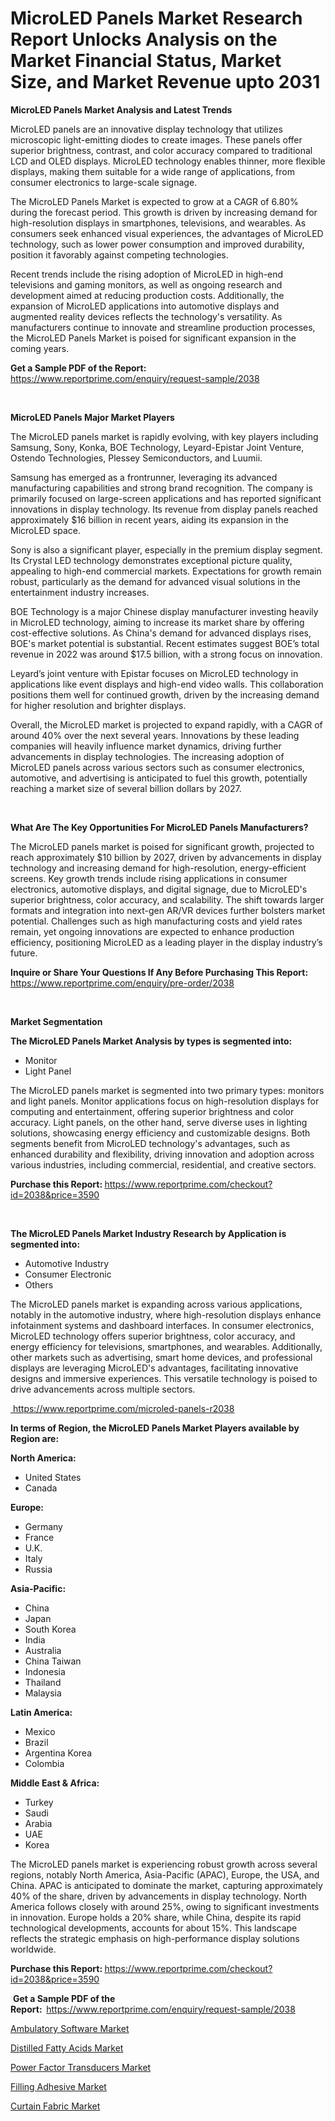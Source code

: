 <p><h1>MicroLED Panels Market Research Report Unlocks Analysis on the Market Financial Status, Market Size, and Market Revenue upto 2031</h1></p><p><strong>MicroLED Panels Market Analysis and Latest Trends</strong></p>
<p><p>MicroLED panels are an innovative display technology that utilizes microscopic light-emitting diodes to create images. These panels offer superior brightness, contrast, and color accuracy compared to traditional LCD and OLED displays. MicroLED technology enables thinner, more flexible displays, making them suitable for a wide range of applications, from consumer electronics to large-scale signage.</p><p>The MicroLED Panels Market is expected to grow at a CAGR of 6.80% during the forecast period. This growth is driven by increasing demand for high-resolution displays in smartphones, televisions, and wearables. As consumers seek enhanced visual experiences, the advantages of MicroLED technology, such as lower power consumption and improved durability, position it favorably against competing technologies.</p><p>Recent trends include the rising adoption of MicroLED in high-end televisions and gaming monitors, as well as ongoing research and development aimed at reducing production costs. Additionally, the expansion of MicroLED applications into automotive displays and augmented reality devices reflects the technology's versatility. As manufacturers continue to innovate and streamline production processes, the MicroLED Panels Market is poised for significant expansion in the coming years.</p></p>
<p><strong>Get a Sample PDF of the Report:&nbsp;</strong> <a href="https://www.reportprime.com/enquiry/request-sample/2038">https://www.reportprime.com/enquiry/request-sample/2038</a></p>
<p>&nbsp;</p>
<p><strong>MicroLED Panels Major Market Players</strong></p>
<p><p>The MicroLED panels market is rapidly evolving, with key players including Samsung, Sony, Konka, BOE Technology, Leyard-Epistar Joint Venture, Ostendo Technologies, Plessey Semiconductors, and Luumii. </p><p>Samsung has emerged as a frontrunner, leveraging its advanced manufacturing capabilities and strong brand recognition. The company is primarily focused on large-screen applications and has reported significant innovations in display technology. Its revenue from display panels reached approximately $16 billion in recent years, aiding its expansion in the MicroLED space.</p><p>Sony is also a significant player, especially in the premium display segment. Its Crystal LED technology demonstrates exceptional picture quality, appealing to high-end commercial markets. Expectations for growth remain robust, particularly as the demand for advanced visual solutions in the entertainment industry increases.</p><p>BOE Technology is a major Chinese display manufacturer investing heavily in MicroLED technology, aiming to increase its market share by offering cost-effective solutions. As China's demand for advanced displays rises, BOE's market potential is substantial. Recent estimates suggest BOE’s total revenue in 2022 was around $17.5 billion, with a strong focus on innovation.</p><p>Leyard’s joint venture with Epistar focuses on MicroLED technology in applications like event displays and high-end video walls. This collaboration positions them well for continued growth, driven by the increasing demand for higher resolution and brighter displays.</p><p>Overall, the MicroLED market is projected to expand rapidly, with a CAGR of around 40% over the next several years. Innovations by these leading companies will heavily influence market dynamics, driving further advancements in display technologies. The increasing adoption of MicroLED panels across various sectors such as consumer electronics, automotive, and advertising is anticipated to fuel this growth, potentially reaching a market size of several billion dollars by 2027.</p></p>
<p>&nbsp;</p>
<p><strong>What Are The Key Opportunities For MicroLED Panels Manufacturers?</strong></p>
<p><p>The MicroLED panels market is poised for significant growth, projected to reach approximately $10 billion by 2027, driven by advancements in display technology and increasing demand for high-resolution, energy-efficient screens. Key growth trends include rising applications in consumer electronics, automotive displays, and digital signage, due to MicroLED's superior brightness, color accuracy, and scalability. The shift towards larger formats and integration into next-gen AR/VR devices further bolsters market potential. Challenges such as high manufacturing costs and yield rates remain, yet ongoing innovations are expected to enhance production efficiency, positioning MicroLED as a leading player in the display industry’s future.</p></p>
<p><strong>Inquire or Share Your Questions If Any Before Purchasing This Report:</strong> <a href="https://www.reportprime.com/enquiry/pre-order/2038">https://www.reportprime.com/enquiry/pre-order/2038</a></p>
<p>&nbsp;</p>
<p><strong>Market Segmentation</strong></p>
<p><strong>The MicroLED Panels Market Analysis by types is segmented into:</strong></p>
<p><ul><li>Monitor</li><li>Light Panel</li></ul></p>
<p><p>The MicroLED panels market is segmented into two primary types: monitors and light panels. Monitor applications focus on high-resolution displays for computing and entertainment, offering superior brightness and color accuracy. Light panels, on the other hand, serve diverse uses in lighting solutions, showcasing energy efficiency and customizable designs. Both segments benefit from MicroLED technology's advantages, such as enhanced durability and flexibility, driving innovation and adoption across various industries, including commercial, residential, and creative sectors.</p></p>
<p><strong>Purchase this Report:&nbsp;</strong><a href="https://www.reportprime.com/checkout?id=2038&price=3590">https://www.reportprime.com/checkout?id=2038&price=3590</a></p>
<p>&nbsp;</p>
<p><strong>The MicroLED Panels Market Industry Research by Application is segmented into:</strong></p>
<p><ul><li>Automotive Industry</li><li>Consumer Electronic</li><li>Others</li></ul></p>
<p><p>The MicroLED panels market is expanding across various applications, notably in the automotive industry, where high-resolution displays enhance infotainment systems and dashboard interfaces. In consumer electronics, MicroLED technology offers superior brightness, color accuracy, and energy efficiency for televisions, smartphones, and wearables. Additionally, other markets such as advertising, smart home devices, and professional displays are leveraging MicroLED's advantages, facilitating innovative designs and immersive experiences. This versatile technology is poised to drive advancements across multiple sectors.</p></p>
<p><a href="https://www.reportprime.com/microled-panels-r2038">&nbsp;https://www.reportprime.com/microled-panels-r2038</a></p>
<p><strong>In terms of Region, the MicroLED Panels Market Players available by Region are:</strong></p>
<p>
    <p> <strong> North America: </strong>
        <ul>
            <li>United States</li>
            <li>Canada</li>
        </ul>
        </p> 
    <p> <strong> Europe: </strong>
        <ul>
            <li>Germany</li>
            <li>France</li>
            <li>U.K.</li>
            <li>Italy</li>
            <li>Russia</li>
        </ul>
        </p> 
    <p> <strong> Asia-Pacific: </strong>
        <ul>
            <li>China</li>
            <li>Japan</li>
            <li>South Korea</li>
            <li>India</li>
            <li>Australia</li>
            <li>China Taiwan</li>
            <li>Indonesia</li>
            <li>Thailand</li>
            <li>Malaysia</li>
        </ul>
        </p> 
    <p> <strong> Latin America: </strong>
        <ul>
            <li>Mexico</li>
            <li>Brazil</li>
            <li>Argentina Korea</li>
            <li>Colombia</li>
        </ul>
        </p> 
    <p> <strong> Middle East & Africa: </strong>
        <ul>
            <li>Turkey</li>
            <li>Saudi</li>
            <li>Arabia</li>
            <li>UAE</li>
            <li>Korea</li>
        </ul>
    </p>
    </p>
<p><p>The MicroLED panels market is experiencing robust growth across several regions, notably North America, Asia-Pacific (APAC), Europe, the USA, and China. APAC is anticipated to dominate the market, capturing approximately 40% of the share, driven by advancements in display technology. North America follows closely with around 25%, owing to significant investments in innovation. Europe holds a 20% share, while China, despite its rapid technological developments, accounts for about 15%. This landscape reflects the strategic emphasis on high-performance display solutions worldwide.</p></p>
<p><strong>Purchase this Report: </strong><a href="https://www.reportprime.com/checkout?id=2038&price=3590">https://www.reportprime.com/checkout?id=2038&price=3590</a></p>
<p>&nbsp;<strong>Get a Sample PDF of the Report:&nbsp;&nbsp;</strong><a href="https://www.reportprime.com/enquiry/request-sample/2038">https://www.reportprime.com/enquiry/request-sample/2038</a></p>
<p><strong></strong></p>
<p><p><a href="https://issuu.com/reportprime-2/docs/ambulatory-software-market-size-203_81fabb98d78112">Ambulatory Software Market</a></p><p><a href="https://www.linkedin.com/pulse/market-insights-global-distilled-fatty-acids-forecast-o0jhc?trackingId=urk0XyHjScSENhhdiM8u6A%3D%3D">Distilled Fatty Acids Market</a></p><p><a href="https://github.com/nicoletavirag/Market-Research-Report-List-5/blob/main/power-factor-transducers-market.md">Power Factor Transducers Market</a></p><p><a href="https://www.linkedin.com/pulse/strategic-market-insights-global-filling-adhesive-2024-nhwfc?trackingId=BGZ40az0T8ilevc02Cnc7w%3D%3D">Filling Adhesive Market</a></p><p><a href="https://issuu.com/reportprime-2/docs/curtain-fabric-market-size-2030.ppt_87ef60046b1857">Curtain Fabric Market</a></p></p>